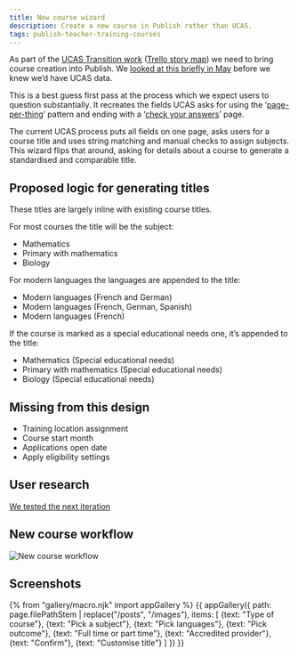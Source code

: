 ```yaml
---
title: New course wizard
description: Create a new course in Publish rather than UCAS.
tags: publish-teacher-training-courses
---
```

As part of the [UCAS Transition work](https://docs.google.com/document/d/1H8ecdKnrJ2nJbc87Lgx5t-gx2_jnt0NLYLKf1Y_G9zg/edit#) ([Trello story map](https://trello.com/b/O0RjGYkw/ucas-transition-story-map)) we need to bring course creation into Publish. We [looked at this briefly in May](/publish-teacher-training/new-course-wizard) before we knew we’d have UCAS data.

This is a best guess first pass at the process which we expect users to question substantially. It recreates the fields UCAS asks for using the ‘[page-per-thing](https://design-system.service.gov.uk/patterns/question-pages/)’ pattern and ending with a ‘[check your answers](https://design-system.service.gov.uk/patterns/check-answers/)’ page.

The current UCAS process puts all fields on one page, asks users for a course title and uses string matching and manual checks to assign subjects. This wizard flips that around, asking for details about a course to generate a standardised and comparable title.

## Proposed logic for generating titles

These titles are largely inline with existing course titles.

For most courses the title will be the subject:

* Mathematics
* Primary with mathematics
* Biology

For modern languages the languages are appended to the title:

* Modern languages (French and German)
* Modern languages (French, German, Spanish)
* Modern languages (French)

If the course is marked as a special educational needs one, it’s appended to the title:

* Mathematics (Special educational needs)
* Primary with mathematics (Special educational needs)
* Biology (Special educational needs)

## Missing from this design

* Training location assignment
* Course start month
* Applications open date
* Apply eligibility settings

## User research

[We tested the next iteration](/publish-teacher-training/new-course-2#user-research)

## New course workflow

![New course workflow](/images/publish-teacher-training-courses/new-course/workflow.png)

## Screenshots

{% from "gallery/macro.njk" import appGallery %}
{{ appGallery({
  path: page.filePathStem | replace("/posts", "/images"),
  items: [
    {text: "Type of course"},
    {text: "Pick a subject"},
    {text: "Pick languages"},
    {text: "Pick outcome"},
    {text: "Full time or part time"},
    {text: "Accredited provider"},
    {text: "Confirm"},
    {text: "Customise title"}
  ]
}) }}
